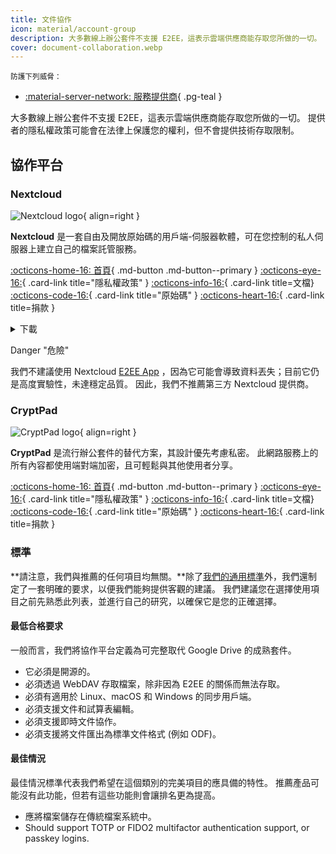 ```yaml
---
title: 文件協作
icon: material/account-group
description: 大多數線上辦公套件不支援 E2EE，這表示雲端供應商能存取您所做的一切。
cover: document-collaboration.webp
---
```


<small>防護下列威脅：</small>

- [:material-server-network: 服務提供商](basics/common-threats.md#privacy-from-service-providers){ .pg-teal }

大多數線上辦公套件不支援 E2EE，這表示雲端供應商能存取您所做的一切。 提供者的隱私權政策可能會在法律上保護您的權利，但不會提供技術存取限制。

## 協作平台

### Nextcloud

<div class="admonition recommendation" markdown>

![Nextcloud logo](assets/img/document-collaboration/nextcloud.svg){ align=right }

**Nextcloud** 是一套自由及開放原始碼的用戶端-伺服器軟體，可在您控制的私人伺服器上建立自己的檔案託管服務。

[:octicons-home-16: 首頁](https://nextcloud.com){ .md-button .md-button--primary }
[:octicons-eye-16:](https://nextcloud.com/privacy){ .card-link title="隱私權政策" }
[:octicons-info-16:](https://nextcloud.com/support){ .card-link title=文檔}
[:octicons-code-16:](https://github.com/nextcloud){ .card-link title="原始碼" }
[:octicons-heart-16:](https://nextcloud.com/contribute){ .card-link title=捐款 }

<details class="downloads" markdown>
<summary>下載</summary>

- [:simple-googleplay: Google Play](https://play.google.com/store/apps/details?id=com.nextcloud.client)
- [:simple-appstore: App Store](https://apps.apple.com/app/id1125420102)
- [:simple-github: GitHub](https://github.com/nextcloud/android/releases)
- [:fontawesome-brands-windows: Windows](https://nextcloud.com/install/#install-clients)
- [:simple-apple: macOS](https://nextcloud.com/install/#install-clients)
- [:simple-linux: Linux](https://nextcloud.com/install/#install-clients)

</details>

</div>

<div class="admonition danger" markdown>
<p class="admonition-title">Danger "危險"</p>

我們不建議使用 Nextcloud [E2EE App](https://apps.nextcloud.com/apps/end_to_end_encryption) ，因為它可能會導致資料丟失；目前它仍是高度實驗性，未達穩定品質。 因此，我們不推薦第三方 Nextcloud 提供商。

</div>

### CryptPad

<div class="admonition recommendation" markdown>

![CryptPad logo](assets/img/document-collaboration/cryptpad.svg){ align=right }

**CryptPad** 是流行辦公套件的替代方案，其設計優先考慮私密。 此網路服務上的所有內容都使用端對端加密，且可輕鬆與其他使用者分享。

[:octicons-home-16: 首頁](https://cryptpad.fr){ .md-button .md-button--primary }
[:octicons-eye-16:](https://cryptpad.fr/pad/#/2/pad/view/GcNjAWmK6YDB3EO2IipRZ0fUe89j43Ryqeb4fjkjehE){ .card-link title="隱私權政策" }
[:octicons-info-16:](https://docs.cryptpad.fr){ .card-link title=文檔}
[:octicons-code-16:](https://github.com/xwiki-labs/cryptpad){ .card-link title="原始碼" }
[:octicons-heart-16:](https://opencollective.com/cryptpad){ .card-link title=捐款 }

</details>

</div>

### 標準

\*\*請注意，我們與推薦的任何項目均無關。\*\*除了[我們的通用標準](about/criteria.md)外，我們還制定了一套明確的要求，以便我們能夠提供客觀的建議。 我們建議您在選擇使用項目之前先熟悉此列表，並進行自己的研究，以確保它是您的正確選擇。

#### 最低合格要求

一般而言，我們將協作平台定義為可完整取代 Google Drive 的成熟套件。

- 它必須是開源的。
- 必須透過 WebDAV 存取檔案，除非因為 E2EE 的關係而無法存取。
- 必須有適用於 Linux、macOS 和 Windows 的同步用戶端。
- 必須支援文件和試算表編輯。
- 必須支援即時文件協作。
- 必須支援將文件匯出為標準文件格式 (例如 ODF)。

#### 最佳情況

最佳情況標準代表我們希望在這個類別的完美項目的應具備的特性。 推薦產品可能沒有此功能，但若有這些功能則會讓排名更為提高。

- 應將檔案儲存在傳統檔案系統中。
- Should support TOTP or FIDO2 multifactor authentication support, or passkey logins.
